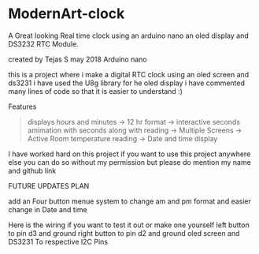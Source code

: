 # ModernArt-clock
A Great looking
Real time clock  using an arduino nano an oled display and DS3232 RTC Module.

created by Tejas S may 2018 Arduino nano

 this is a project where i make a digital RTC clock using an oled screen and ds3231 
i have used the U8g library for he oled display
i have commented many lines of code so that it is easier to understand :)

Features
> displays hours and minutes
-> 12 hr format
-> interactive seconds amimation with seconds along with reading
-> Multiple Screens
-> Active Room temperature reading
-> Date and time display

 I have worked hard on this project if you want to use this project anywhere else you can do so without my permission but 
 please do mention my name and github link


FUTURE UPDATES PLAN
  
 add an Four button menue system to change am and pm format and easier change in Date and time


Here is the wiring if you want to test it out or make one yourself
left button to pin d3 and ground
right button to pin d2 and ground
 oled screen and DS3231 To respective I2C Pins
